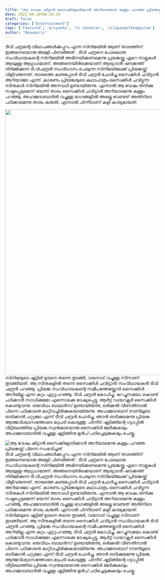 ```yaml
---
title: "ആ വേഷം കിട്ടാൻ സൈക്കിളോടിക്കാൻ അറിയാമെന്നു കള്ളം പറഞ്ഞ പ്രിയങ്കയ്ക്ക് പിന്നെ സംഭവിച്ചത്"
date: 2022-04-10T06:24:29
draft: false
categories: ["Entertainment"]
tags: ['Featured', 'priyanka', 'tv chandran', 'vilapangalkkappuram']
author: "Beaumaris"
---
```


ടീവി ചന്ദ്രന്റെ വിലാപങ്ങൾക്കപ്പുറം എന്ന സിനിമയിൽ ആണ് താരത്തിന് ഇങ്ങനെയൊരു അമളി പിണഞ്ഞത് . ടീവി ചന്ദ്രനെ പോലൊരു സംവിധായകന്റെ സിനിമയിൽ അഭിനയിക്കണമെന്നു പ്രയങ്കയ്ക്കു ഏറെ നാളുകൾ ആയുള്ള ആഗ്രഹമാണ്. അങ്ങനെയിരിക്കെയാണ് ആര്യാടൻ ഷൗക്കത്ത് നിർമ്മിക്കുന്ന ടീ.വിചന്ദ്രൻ സംവിധാനം ചെയുന്ന സിനിമയിലേക്ക് പ്രിയങ്കയ്ക്ക് വിളിവരുന്നത്. താരത്തെ കണ്ടപ്പോൾ ടിവി ചന്ദ്രൻ ചോദിച്ചു സൈക്കിൾ ചവിട്ടാൻ അറിയാമോ എന്ന്. കാരണം പ്രിയങ്കയുടെ കഥാപാത്രം സൈക്കിൾ ചവിട്ടുന്ന സീനുകൾ സിനിമയിൽ അനവധി ഉണ്ടായിരുന്നു. എന്നാൽ ആ വേഷം തനിക്കു നഷ്ടപ്പെടുമെന്ന് ഭയന്ന് താരം സൈക്കിൾ ചവിട്ടാൻ അറിയാമെന്നു കള്ളം പറഞ്ഞു. അഹമ്മദാബാദിൽ വച്ചുള്ള ഭാഗങ്ങളിൽ അല്ലെ വേണ്ടത് അതിനിടെ പഠിക്കാമെന്നു താരം കരുതി. എന്നാൽ പിന്നീടാണ് കളി കാര്യമായത്.

<img class="wp-image-329180 aligncenter" src="https://cdn.boolokam.com/articles/2022/04/yyyjyjyjjjj.jpg" alt="" width="644" height="862" />സിനിമയുടെ ഷൂട്ടിങ് ഉടനെ തന്നെ തുടങ്ങി, വയനാട് വച്ചുള്ള സീനാണ് തുടങ്ങിയത്. ആ സീനുകളിൽ തന്നെ സൈക്കിൾ ചവിട്ടാൻ സംവിധായകൻ ടിവി ചന്ദ്രൻ പറഞ്ഞു. പ്രിയങ്ക സംവിധായകന്റെ സമീപത്തേയ്ക്കോടി സൈക്കിൾ അറിയില്ല എന്ന കുറ്റം ഏറ്റുപറഞ്ഞു. ടിവി ചന്ദ്രൻ കോപിച്ചു. കുറച്ചുസമയം കൊണ്ട് പഠിക്കാൻ സാധിക്കുമോ എന്നൊക്കെ ദേഷ്യപ്പെട്ടു. ആർട്ട് ഡയറക്റ്റർ സൈക്കിൾ കൊണ്ടുവന്നു. ഒരുവിധം ബാലൻസ് ഉണ്ടായിരുന്നു, ഒരിക്കൽ വീണതിനാൽ പിന്നെ പഠിക്കാതെ മാറ്റിവച്ചിരിക്കുകയായിരുന്നു. അഹമ്മദാബാദ് ടൗണിലൂടെ ഓടിക്കാൻ പറ്റുമോ എന്ന് ടീവി ചന്ദ്രൻ ചോദിച്ചു. ഞാൻ ഓടിക്കുമെന്നു പ്രിയങ്ക ആത്മവിശ്വാസത്തോടെ മറുപടി കൊടുത്തു. പിന്നീട് ഷൂട്ടിങ്ങിന്റെ ഗ്യാപ്പിൽ വീട്ടിലെത്തിയ പ്രിയങ്ക സ്വന്തമായൊരു സൈക്കിൾ മേടിക്കുകയും അഹമ്മദാബാദിൽ വച്ചുള്ള ഷൂട്ടിങ്ങിനു മുൻപ് പഠിച്ചെടുക്കുകയും ചെയ്തു.


![ആ വേഷം കിട്ടാൻ സൈക്കിളോടിക്കാൻ അറിയാമെന്നു കള്ളം പറഞ്ഞ പ്രിയങ്കയ്ക്ക് പിന്നെ സംഭവിച്ചത്](https://cdn.boolokam.com/articles/2022/04/yyyjyjyjjjj.jpg)ടീവി ചന്ദ്രന്റെ വിലാപങ്ങൾക്കപ്പുറം എന്ന സിനിമയിൽ ആണ് താരത്തിന് ഇങ്ങനെയൊരു അമളി പിണഞ്ഞത് . ടീവി ചന്ദ്രനെ പോലൊരു സംവിധായകന്റെ സിനിമയിൽ അഭിനയിക്കണമെന്നു പ്രയങ്കയ്ക്കു ഏറെ നാളുകൾ ആയുള്ള ആഗ്രഹമാണ്. അങ്ങനെയിരിക്കെയാണ് ആര്യാടൻ ഷൗക്കത്ത് നിർമ്മിക്കുന്ന ടീ.വിചന്ദ്രൻ സംവിധാനം ചെയുന്ന സിനിമയിലേക്ക് പ്രിയങ്കയ്ക്ക് വിളിവരുന്നത്. താരത്തെ കണ്ടപ്പോൾ ടിവി ചന്ദ്രൻ ചോദിച്ചു സൈക്കിൾ ചവിട്ടാൻ അറിയാമോ എന്ന്. കാരണം പ്രിയങ്കയുടെ കഥാപാത്രം സൈക്കിൾ ചവിട്ടുന്ന സീനുകൾ സിനിമയിൽ അനവധി ഉണ്ടായിരുന്നു. എന്നാൽ ആ വേഷം തനിക്കു നഷ്ടപ്പെടുമെന്ന് ഭയന്ന് താരം സൈക്കിൾ ചവിട്ടാൻ അറിയാമെന്നു കള്ളം പറഞ്ഞു. അഹമ്മദാബാദിൽ വച്ചുള്ള ഭാഗങ്ങളിൽ അല്ലെ വേണ്ടത് അതിനിടെ പഠിക്കാമെന്നു താരം കരുതി. എന്നാൽ പിന്നീടാണ് കളി കാര്യമായത്. സിനിമയുടെ ഷൂട്ടിങ് ഉടനെ തന്നെ തുടങ്ങി, വയനാട് വച്ചുള്ള സീനാണ് തുടങ്ങിയത്. ആ സീനുകളിൽ തന്നെ സൈക്കിൾ ചവിട്ടാൻ സംവിധായകൻ ടിവി ചന്ദ്രൻ പറഞ്ഞു. പ്രിയങ്ക സംവിധായകന്റെ സമീപത്തേയ്ക്കോടി സൈക്കിൾ അറിയില്ല എന്ന കുറ്റം ഏറ്റുപറഞ്ഞു. ടിവി ചന്ദ്രൻ കോപിച്ചു. കുറച്ചുസമയം കൊണ്ട് പഠിക്കാൻ സാധിക്കുമോ എന്നൊക്കെ ദേഷ്യപ്പെട്ടു. ആർട്ട് ഡയറക്റ്റർ സൈക്കിൾ കൊണ്ടുവന്നു. ഒരുവിധം ബാലൻസ് ഉണ്ടായിരുന്നു, ഒരിക്കൽ വീണതിനാൽ പിന്നെ പഠിക്കാതെ മാറ്റിവച്ചിരിക്കുകയായിരുന്നു. അഹമ്മദാബാദ് ടൗണിലൂടെ ഓടിക്കാൻ പറ്റുമോ എന്ന് ടീവി ചന്ദ്രൻ ചോദിച്ചു. ഞാൻ ഓടിക്കുമെന്നു പ്രിയങ്ക ആത്മവിശ്വാസത്തോടെ മറുപടി കൊടുത്തു. പിന്നീട് ഷൂട്ടിങ്ങിന്റെ ഗ്യാപ്പിൽ വീട്ടിലെത്തിയ പ്രിയങ്ക സ്വന്തമായൊരു സൈക്കിൾ മേടിക്കുകയും അഹമ്മദാബാദിൽ വച്ചുള്ള ഷൂട്ടിങ്ങിനു മുൻപ് പഠിച്ചെടുക്കുകയും ചെയ്തു.
